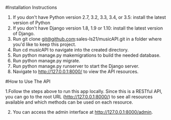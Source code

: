 #Installation Instructions

1. If you don't have Python version 2.7, 3.2, 3.3, 3.4, or 3.5: install the latest version of Python
2. If you don't have Django version 1.8, 1.9 or 1.10: install the latest version of Django.
3. Run git clone git@github.com:sales-ls21/musicAPI.git in a folder where you'd like to keep this project.
4. Run cd musicAPI to navigate into the created directory.
5. Run python manage.py makemigrations to build the needed database.
6. Run python manage.py migrate.
7. Run python manage.py runserver to start the Django server.
8. Navigate to http://127.0.0.1:8000/ to view the API resources.

#How to Use The API

1.Follow the steps above to run this app locally. Since this is a RESTful API, you can go to the root URL (http://127.0.0.1:8000/) to see all resources available and which methods can be used on each resource.

2. You can access the admin interface at http://127.0.0.1:8000/admin.
